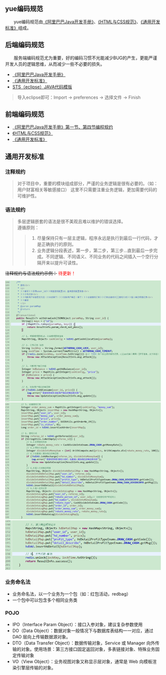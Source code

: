 ## yue编码规范
　　yue编码规范由[《阿里巴巴Java开发手册》](_media/阿里巴巴Java开发手册_v1.4.0_详尽版.pdf)、[《HTML与CSS规范》](http://codeguide.bootcss.com/)、[《通用开发标准》](#通用开发标准)组成。	

## 后端编码规范
　　服务端编码规范尤为重要，好的编码习惯不光能减少BUG的产生，更能严谨开发人员的逻辑思维，从而减少一些不必要的损失。<br>

- [《阿里巴巴Java开发手册》](http://suo.im/4tsCsN)
- [《通用开发标准》](#通用开发标准)
- [STS（eclipse）JAVA代码模版](https://gitee.com/yl-yue/yue-library/raw/master/docs/_media/STS配置.epf)

> 导入eclipse即可：Import -> preferences -> 选择文件 -> Finish <br>

## 前端编码规范

- [《阿里巴巴Java开发手册》第一节、第四节编程规约](http://suo.im/4tsCsN)
- [《HTML与CSS规范》](http://codeguide.bootcss.com)
- [《通用开发标准》](#通用开发标准)

## <a name="通用开发标准">通用开发标准</a>
### 注释规约
> 对于项目中，重要的模块组成部分，严谨的业务逻辑是很有必要的。（如：用户财富相关等敏感接口）
> 这里不只需要注重业务逻辑，更加需要代码的可维护性。

### 语法规约
> 多层逻辑嵌套的语法是很不美观且难以维护的错误选择。<br>
> 遵循原则：
>> 1. 尽量保持只有一层主逻辑，程序永远是执行到最后一行代码，才是正确执行的原则。
>> 2. 业务逻辑分段表述，第一步，第二步，第三步...直到最后一步完成。不同逻辑、不同语义、不同业务的代码之间插入一个空行分隔开来以提升可读性。

~~注释规约与语法规约示例：~~ <font color=red>待更新！</font>

![编码规范示例1](_images/编码规范示例1.png)
![编码规范示例2](_images/编码规范示例2.png)
![编码规范示例3](_images/编码规范示例3.png)

### 业务命名法
- 业务命名法，以一个业务为一个包（如：红包活动，redbag）
- 一个包中可以包含多个相同业务类

### POJO
- IPO（Interface Param Object）：接口入参对象，建议复杂参数使用
- DO（Data Object）：数据对象一般情况下与数据库表结构一一对应，通过 DAO 层向上传输数据源对象。
- DTO（Data Transfer Object）：数据传输对象，Service 或 Manager 向外传输的对象。使用场景：第三方接口固定返回对象，多表链接对象、特殊业务固定传输对象
- VO（View Object）：业务视图对象又称显示层对象，通常是 Web 向模板渲染引擎层传输的对象。